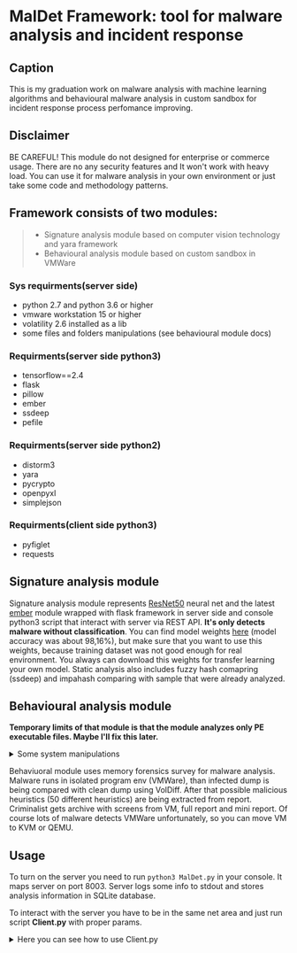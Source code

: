 # MalDet Framework: tool for malware analysis and incident response

## Caption
This is my graduation work on malware analysis with machine learning algorithms and behavioural malware analysis in custom sandbox for incident response process perfomance improving. 

## Disclaimer
BE CAREFUL! This module do not designed for enterprise or commerce usage. There are no any security                               features and It won't work with heavy load. You can use it for malware analysis in your own environment       or just take some code and methodology patterns.

## Framework consists of two modules:
>  * Signature analysis module based on computer vision technology and yara framework
>  * Behavioural analysis module based on custom sandbox in VMWare 

### Sys requirments(server side)
 - python 2.7 and python 3.6 or higher
 - vmware workstation 15 or higher
 - volatility 2.6 installed as a lib
 - some files and folders manipulations (see behavioural module docs)

### Requirments(server side python3)
 - tensorflow==2.4
 - flask
 - pillow
 - ember
 - ssdeep
 - pefile

### Requirments(server side python2)
 - distorm3
 - yara
 - pycrypto
 - openpyxl
 - simplejson
 
### Requirments(client side python3)
 - pyfiglet
 - requests

## Signature analysis module

Signature analysis module represents [ResNet50](https://www.tensorflow.org/api_docs/python/tf/keras/applications/ResNet50) neural net and the latest [ember](https://github.com/elastic/ember) module wrapped with flask framework in server side and console python3 script that interact with server via REST API. **It's only detects malware without classification**. You can find model weights [here](https://mega.nz/file/FZwkzb7J#f55p4e12hzNWCvlb3W1333rF3ACCcMUiUOZVuFE5d-g) (model accuracy was about 98,16%), but make sure that you want to use this weights, because training dataset was not good enough for real environment. You always can download this weights for transfer learning your own model. Static analysis also includes fuzzy hash comapring (ssdeep) and impahash comparing with sample that were already analyzed.

## Behavioural analysis module

**Temporary limits of that module is that the module analyzes only PE executable files. Maybe I'll fix this later.**

<details>
  <summary markdown="span">Some system manipulations</summary>
 
 The best way is to create separate folder(MalDet for example =) ). This folder must be organised inside in that way:
```
MalDet
├── all_results
├── clean_state.vmem
├── ember_model_2018.txt
├── files
│   └── RGB
├── Infected_dumps
├── MalDet.db
├── MalDet.py
├── __pycache__
│   └── set.cpython-36.pyc
├── resnet_malware_detection_tf_2.4.hdf5
├── result
├── sandbox.py
├── screens
├── set.py
├── tmp
├── VolDiff.py
└── VolDiff_reports
    └── reports
        ├── full
        │   └── VolDiff_output
        ├── heuristics.txt
        └── mini
```
Thx a lot to this [guys](https://github.com/H2Cyber/VolDiff) for providing a nice tool for memory forensics. **Be carefull, this script little bit different compare to original.**
All global params written in *set.py*. You need to create your own sandbox VM. It can be any win system you want, you can customize any tools inside vm (like office, tcpdump, fakenet etc). But this example uses "naked" win7 with all security features disabled.
</details>

Behaviuoral module uses memory forensics survey for malware analysis. Malware runs in isolated program env (VMWare), than infected dump is being compared with clean dump using VolDiff. After that possible malicious heuristics (50 different heuristics) are being extracted from report. Criminalist gets archive with screens from VM, full report and mini report. Of course lots of malware detects VMWare unfortunately, so you can move VM to KVM or QEMU.

## Usage
To turn on the server you need to run `python3 MalDet.py` in your console. It maps server on port 8003. Server logs some info to stdout and stores analysis information in SQLite database.

To interact with the server you have to be in the same net area and just run script **Client.py** with proper params.

<details>
  <summary markdown="span">Here you can see how to use Client.py</summary>

`usage: Client.py [-h] [--version] {analyze,search,list_files} ...`


```
positional arguments:
  {analyze,search,list_files}
                        list of commands
    analyze             file analysis options
    search              search options
    list_files          all files analyzed

optional arguments:
  -h, --help            show this help message and exit
  --version             show program's version number and exit
  ```
 Each command has it's own arguments:
 - **analyze** is a core function, which represents analysis functionality. Positional argumets are `ip` - ip address of analysis server and `filepath` - path to file which you want to analyze. There are also two optional arguments: `--dir` and `--mode`. `--dir` param indicates that a `filepath` param is a dir and module has to analyze all files in that dir. `--mode` param represents analysis mode. 0 returns only type of a file (means if it is malware or not) and 1 returns full analysis info. So if you want to use this function it should look like `python3 Client.py analyze <ip addr of server> <path to file for analysis>`. If you choose mode=2 be ready to wait some time (10 mins for benign samples and about 15-20 mins for malware).
 - **search** function helps to search results in server database. This function requires one positional argument `ip` which means the same. By default it would search by hash value, so your command should look like `python3 Client.py search <sha512_hash_value>`. You can also specify some optional arguments like `--search_mode` and `--search_arg`. `--search_mode ` param can be `h`, `i` or `d`: `h` is default hash option, `i` for search depends on ip address of client who made analysis (returns all results made by this ip) and `d` for search by date. `--search_arg` depends on `--search_mode`. For hash it should be valid sha512 hash value, for ip it should be valid ip address, for date it should be date in format dd/mm/yyyy. So your command can be `python3 Client.py search --search_mode i --search_arg <ip address>`   
 
 </details>



